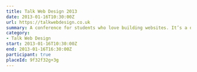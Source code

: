 ```yaml
---
title: Talk Web Design 2013
date: 2013-01-16T10:30:00Z
url: https://talkwebdesign.co.uk
summary: A conference for students who love building websites. It’s a day of talks on inspiration, design and web and it’s free.
category:
- Talk Web Design
start: 2013-01-16T10:30:00Z
end: 2013-01-16T16:30:00Z
participant: true
placeId: 9f32f32g+3g
---
```

